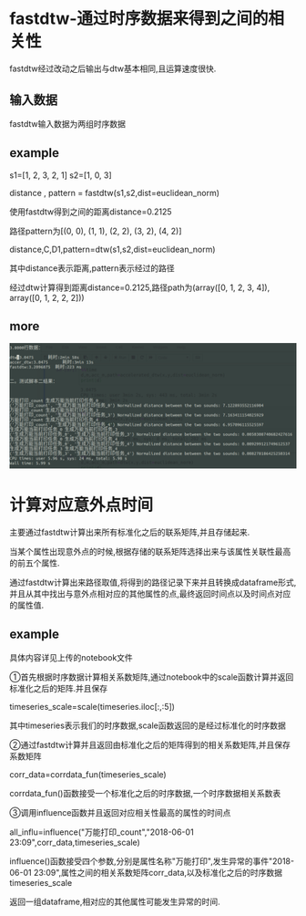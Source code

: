 fastdtw-通过时序数据来得到之间的相关性
=====

fastdtw经过改动之后输出与dtw基本相同,且运算速度很快.



输入数据
----

fastdtw输入数据为两组时序数据




example
---


s1=[1, 2, 3, 2, 1]
s2=[1, 0, 3]

distance , pattern = fastdtw(s1,s2,dist=euclidean_norm)

使用fastdtw得到之间的距离distance=0.2125

路径pattern为[(0, 0), (1, 1), (2, 2), (3, 2), (4, 2)]


distance,C,D1,pattern=dtw(s1,s2,dist=euclidean_norm)

其中distance表示距离,pattern表示经过的路径

经过dtw计算得到距离distance=0.2125,路径path为(array([0, 1, 2, 3, 4]), array([0, 1, 2, 2, 2]))



more
----

![](https://github.com/Orientsoft/prophet-suite/blob/master/fastdtw_corr/2019-03-22%2015-32-39%20%E7%9A%84%E5%B1%8F%E5%B9%95%E6%88%AA%E5%9B%BE.png)



计算对应意外点时间
===


主要通过fastdtw计算出来所有标准化之后的联系矩阵,并且存储起来.

当某个属性出现意外点的时候,根据存储的联系矩阵选择出来与该属性关联性最高的前五个属性.

通过fastdtw计算出来路径取值,将得到的路径记录下来并且转换成dataframe形式,并且从其中找出与意外点相对应的其他属性的点,最终返回时间点以及时间点对应的属性值.

example
---

具体内容详见上传的notebook文件


①首先根据时序数据计算相关系数矩阵,通过notebook中的scale函数计算并返回标准化之后的矩阵.并且保存

timeseries_scale=scale(timeseries.iloc[:,:5])

其中timeseries表示我们的时序数据,scale函数返回的是经过标准化的时序数据


②通过fastdtw计算并且返回由标准化之后的矩阵得到的相关系数矩阵,并且保存系数矩阵

corr_data=corrdata_fun(timeseries_scale)

corrdata_fun()函数接受一个标准化之后的时序数据,一个时序数据相关系数表


③调用influence函数并且返回对应相关性最高的属性的时间点

all_influ=influence("万能打印_count","2018-06-01 23:09",corr_data,timeseries_scale)

influence()函数接受四个参数,分别是属性名称"万能打印",发生异常的事件"2018-06-01 23:09",属性之间的相关系数矩阵corr_data,以及标准化之后的时序数据timeseries_scale

返回一组dataframe,相对应的其他属性可能发生异常的时间.


